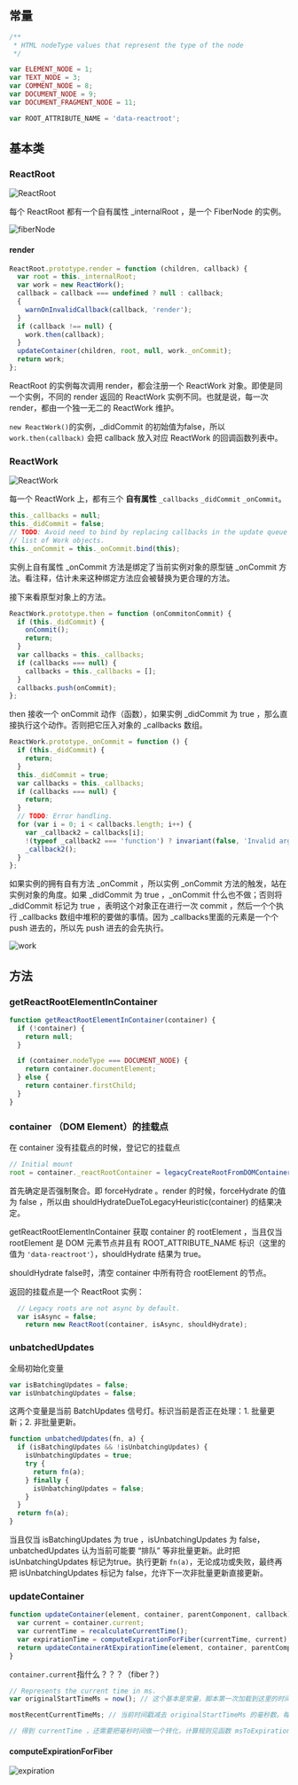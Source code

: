 ## 常量

```javascript
/**
 * HTML nodeType values that represent the type of the node
 */

var ELEMENT_NODE = 1;
var TEXT_NODE = 3;
var COMMENT_NODE = 8;
var DOCUMENT_NODE = 9;
var DOCUMENT_FRAGMENT_NODE = 11;

var ROOT_ATTRIBUTE_NAME = 'data-reactroot';

```

## 基本类

### ReactRoot

![ReactRoot](../static/ReactRoot.png)

每个 ReactRoot 都有一个自有属性 _internalRoot ，是一个 FiberNode 的实例。

![fiberNode](../static/fiberRoot.png)

#### render

```javascript
ReactRoot.prototype.render = function (children, callback) {
  var root = this._internalRoot;
  var work = new ReactWork();
  callback = callback === undefined ? null : callback;
  {
    warnOnInvalidCallback(callback, 'render');
  }
  if (callback !== null) {
    work.then(callback);
  }
  updateContainer(children, root, null, work._onCommit);
  return work;
};
```

ReactRoot 的实例每次调用 render，都会注册一个 ReactWork 对象。即使是同一个实例，不同的 render 返回的 ReactWork 实例不同。也就是说，每一次 render，都由一个独一无二的 ReactWork 维护。 

`new ReactWork()`的实例，_didCommit 的初始值为false，所以`work.then(callback)` 会把 callback 放入对应 ReactWork 的回调函数列表中。



### ReactWork

![ReactWork](../static/ReactWork.png)

每一个 ReactWork 上，都有三个 **自有属性** `_callbacks` `_didCommit` `_onCommit`。

```javascript
this._callbacks = null;
this._didCommit = false;
// TODO: Avoid need to bind by replacing callbacks in the update queue with
// list of Work objects.
this._onCommit = this._onCommit.bind(this);
```

实例上自有属性 _onCommit 方法是绑定了当前实例对象的原型链 _onCommit 方法。看注释，估计未来这种绑定方法应会被替换为更合理的方法。

接下来看原型对象上的方法。

```javascript
ReactWork.prototype.then = function (onCommitonCommit) {
  if (this._didCommit) {
    onCommit();
    return;
  }
  var callbacks = this._callbacks;
  if (callbacks === null) {
    callbacks = this._callbacks = [];
  }
  callbacks.push(onCommit);
};
```

then 接收一个 onCommit 动作（函数），如果实例 _didCommit 为 true ，那么直接执行这个动作。否则把它压入对象的 _callbacks 数组。

```javascript
ReactWork.prototype._onCommit = function () {
  if (this._didCommit) {
    return;
  }
  this._didCommit = true;
  var callbacks = this._callbacks;
  if (callbacks === null) {
    return;
  }
  // TODO: Error handling.
  for (var i = 0; i < callbacks.length; i++) {
    var _callback2 = callbacks[i];
    !(typeof _callback2 === 'function') ? invariant(false, 'Invalid argument passed as callback. Expected a function. Instead received: %s', _callback2) : void 0;
    _callback2();
  }
};
```

如果实例的拥有自有方法 _onCommit ，所以实例 _onCommit 方法的触发，站在实例对象的角度。如果 _didCommit 为 true ，_onCommit 什么也不做；否则将 _didCommit 标记为 true ，表明这个对象正在进行一次 commit ，然后一个个执行 _callbacks 数组中堆积的要做的事情。因为 _callbacks里面的元素是一个个 push 进去的，所以先 push 进去的会先执行。

![work](../static/work.png)


## 方法

### getReactRootElementInContainer

```javascript
function getReactRootElementInContainer(container) {
  if (!container) {
    return null;
  }

  if (container.nodeType === DOCUMENT_NODE) {
    return container.documentElement;
  } else {
    return container.firstChild;
  }
}
```


### container （DOM Element）的挂载点

在 container 没有挂载点的时候，登记它的挂载点

```javascript
// Initial mount
root = container._reactRootContainer = legacyCreateRootFromDOMContainer(container, forceHydrate);
```

首先确定是否强制聚合。即 forceHydrate 。render 的时候，forceHydrate 的值为 false ，所以由 shouldHydrateDueToLegacyHeuristic(container) 的结果决定。

getReactRootElementInContainer 获取 container 的 rootElement ，当且仅当 rootElement 是 DOM 元素节点并且有 ROOT_ATTRIBUTE_NAME 标识（这里的值为 `'data-reactroot'`），shouldHydrate 结果为 true。

shouldHydrate false时，清空 container 中所有符合 rootElement 的节点。

返回的挂载点是一个 ReactRoot 实例：

```javascript
  // Legacy roots are not async by default.
  var isAsync = false;
	return new ReactRoot(container, isAsync, shouldHydrate);
```

### unbatchedUpdates

全局初始化变量

```javascript
var isBatchingUpdates = false;
var isUnbatchingUpdates = false;
```

这两个变量是当前 BatchUpdates 信号灯。标识当前是否正在处理：1. 批量更新；2. 非批量更新。



```javascript
function unbatchedUpdates(fn, a) {
  if (isBatchingUpdates && !isUnbatchingUpdates) {
    isUnbatchingUpdates = true;
    try {
      return fn(a);
    } finally {
      isUnbatchingUpdates = false;
    }
  }
  return fn(a);
}
```

当且仅当 isBatchingUpdates 为 true ，isUnbatchingUpdates 为 false，unbatchedUpdates 认为当前可能要 “排队” 等非批量更新。此时把 isUnbatchingUpdates 标记为true。执行更新 `fn(a)`，无论成功或失败，最终再把 isUnbatchingUpdates 标记为 false，允许下一次非批量更新直接更新。

### updateContainer

```javascript
function updateContainer(element, container, parentComponent, callback) {
  var current = container.current;
  var currentTime = recalculateCurrentTime();
  var expirationTime = computeExpirationForFiber(currentTime, current);
  return updateContainerAtExpirationTime(element, container, parentComponent, expirationTime, callback);
}
```

`container.current`指什么？？？（fiber？）


```javascript
// Represents the current time in ms.
var originalStartTimeMs = now(); // 这个基本是常量，脚本第一次加载到这里的时间戳

mostRecentCurrentTimeMs; // 当前时间戳减去 originalStartTimeMs 的毫秒数。每次计算 currentTime ，该值会更新，但是这个值不是上面代码的 currentTime

// 得到 currentTime ，还需要把毫秒时间做一个转化，计算规则见函数 msToExpirationTime

```

#### computeExpirationForFiber

![expiration](../static/expiration.png)









